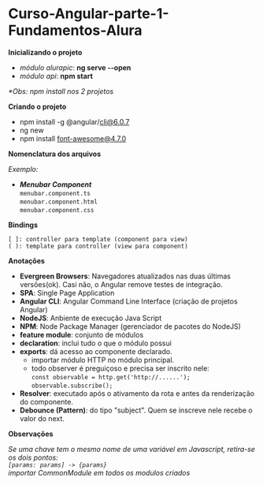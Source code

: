 # Curso-Angular-parte-1-Fundamentos-Alura

**Inicializando o projeto**

* _módulo alurapic_: **ng serve --open**
* _módulo api_: **npm start**

_*Obs: npm install nos 2 projetos_

**Criando o projeto**

* npm install -g @angular/cli@6.0.7
* ng new <nome do projeto>
* npm install font-awesome@4.7.0
  
**Nomenclatura dos arquivos**

_Exemplo:_
- _**Menubar Component**_   
   `menubar.component.ts`   
   `menubar.component.html`   
   `menubar.component.css`   
   
**Bindings**   

    [ ]: controller para template (component para view)   
    ( ): template para controller (view para component)   

**Anotações**

* **Evergreen Browsers**: Navegadores atualizados nas duas últimas versões(ok). Casi não, o Angular remove testes de integração.
* **SPA**: Single Page Application
* **Angular CLI**: Angular Command Line Interface (criação de projetos Angular)
* **NodeJS**: Anbiente de execução Java Script
* **NPM**: Node Package Manager (gerenciador de pacotes do NodeJS)
* **feature module**: conjunto de módulos
* **declaration**: inclui tudo o que o módulo possui
* **exports**: dá acesso ao componente declarado.
  - importar módulo HTTP no módulo principal.
  - todo observer é preguiçoso e precisa ser inscrito nele:   
    `const observable = http.get('http://......');`   
    `observable.subscribe();`   
* **Resolver**: executado após o ativamento da rota e antes da renderização do componente.
* **Debounce (Pattern)**: do tipo "subject". Quem se inscreve nele recebe o valor do next.

**Observações**

_Se uma chave tem o mesmo nome de uma variável em Javascript, retira-se os dois pontos:   
`[params: params] -> {params}`_   
_importar CommonModule em todos os modulos criados_
